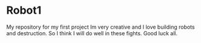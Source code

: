 # Robot1
My repository for my first project
Im very creative and I love building robots and destruction. So I think I will do well in these fights. Good luck all.
